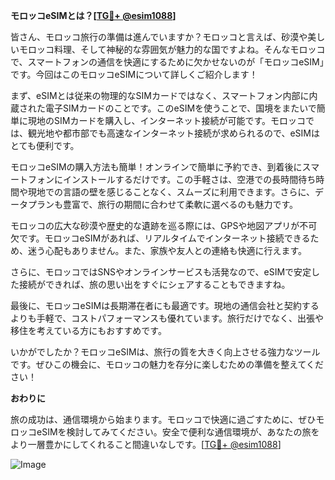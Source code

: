 **モロッコeSIMとは？[[TG💪+ @esim1088](https://t.me/s/esim1088)]**

皆さん、モロッコ旅行の準備は進んでいますか？モロッコと言えば、砂漠や美しいモロッコ料理、そして神秘的な雰囲気が魅力的な国ですよね。そんなモロッコで、スマートフォンの通信を快適にするために欠かせないのが「モロッコeSIM」です。今回はこのモロッコeSIMについて詳しくご紹介します！

まず、eSIMとは従来の物理的なSIMカードではなく、スマートフォン内部に内蔵された電子SIMカードのことです。このeSIMを使うことで、国境をまたいで簡単に現地のSIMカードを購入し、インターネット接続が可能です。モロッコでは、観光地や都市部でも高速なインターネット接続が求められるので、eSIMはとても便利です。

モロッコeSIMの購入方法も簡単！オンラインで簡単に予約でき、到着後にスマートフォンにインストールするだけです。この手軽さは、空港での長時間待ち時間や現地での言語の壁を感じることなく、スムーズに利用できます。さらに、データプランも豊富で、旅行の期間に合わせて柔軟に選べるのも魅力です。

モロッコの広大な砂漠や歴史的な遺跡を巡る際には、GPSや地図アプリが不可欠です。モロッコeSIMがあれば、リアルタイムでインターネット接続できるため、迷う心配もありません。また、家族や友人との連絡も快適に行えます。

さらに、モロッコではSNSやオンラインサービスも活発なので、eSIMで安定した接続ができれば、旅の思い出をすぐにシェアすることもできますね。

最後に、モロッコeSIMは長期滞在者にも最適です。現地の通信会社と契約するよりも手軽で、コストパフォーマンスも優れています。旅行だけでなく、出張や移住を考えている方にもおすすめです。

いかがでしたか？モロッコeSIMは、旅行の質を大きく向上させる強力なツールです。ぜひこの機会に、モロッコの魅力を存分に楽しむための準備を整えてください！

**おわりに**

旅の成功は、通信環境から始まります。モロッコで快適に過ごすために、ぜひモロッコeSIMを検討してみてください。安全で便利な通信環境が、あなたの旅をより一層豊かにしてくれること間違いなしです。[[TG💪+ @esim1088](https://t.me/s/esim1088)]

![Image](https://i.postimg.cc/Y0z9fWf4/image.png)